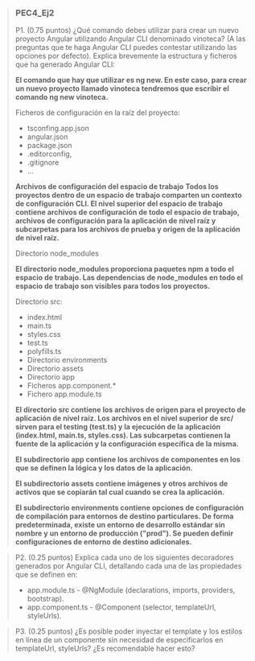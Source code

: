 > ### PEC4_Ej2
>
> P1. (0.75 puntos) ¿Qué comando debes utilizar para crear un nuevo proyecto Angular utilizando Angular CLI denominado vinoteca? (A las preguntas que te haga Angular CLI puedes contestar utilizando las opciones por defecto). Explica brevemente la estructura y ficheros que ha generado Angular CLI:
>
> **El comando que hay que utilizar es ng new. En este caso, para crear un nuevo proyecto llamado vinoteca tendremos que escribir el comando ng new vinoteca.**
>
> Ficheros de configuración en la raíz del proyecto:
> - tsconfing.app.json
> - angular.json
> - package.json
> - .editorconfig,
> - .gitignore
> - …
>
> **Archivos de configuración del espacio de trabajo**
> **Todos los proyectos dentro de un espacio de trabajo comparten un contexto de configuración CLI. El nivel superior del espacio de trabajo contiene archivos de configuración de todo el espacio de trabajo, archivos de configuración para la aplicación de nivel raíz y subcarpetas para los archivos de prueba y origen de la aplicación de nivel raíz.** 
>
> Directorio node_modules
>
> **El directorio node_modules proporciona paquetes npm a todo el espacio de trabajo. Las dependencias de node_modules en todo el espacio de trabajo son visibles para todos los proyectos.**
>
> Directorio src:
> - index.html
> - main.ts
> - styles.css
> - test.ts
> - polyfills.ts
> - Directorio environments
> - Directorio assets
> - Directorio app
> - Ficheros app.component.*
> - Fichero app.module.ts
>
> **El directorio src contiene los archivos de origen para el proyecto de aplicación de nivel raíz. Los archivos en el nivel superior de src/ sirven para el testing (test.ts) y la ejecución de la aplicación (index.html, main.ts, styles.css). Las subcarpetas contienen la fuente de la aplicación y la configuración específica de la misma.**
>
> **El subdirectorio app contiene los archivos de componentes en los que se definen la lógica y los datos de la aplicación.**
>
> **El subdirectorio assets contiene imágenes y otros archivos de activos que se copiarán tal cual cuando se crea la  aplicación.**
>
> **El subdirectorio environments contiene opciones de configuración de compilación para entornos de destino particulares. De forma predeterminada, existe un entorno de desarrollo estándar sin nombre y un entorno de producción ("prod"). Se pueden definir configuraciones de entorno de destino adicionales.**

> P2. (0.25 puntos) Explica cada uno de los siguientes decoradores generados por Angular CLI, detallando cada una de las propiedades que se definen en:
> - app.module.ts - @NgModule (declarations, imports, providers, bootstrap).
> - app.component.ts - @Component (selector, templateUrl, styleUrls).

> P3. (0.25 puntos) ¿Es posible poder inyectar el template y los estilos en línea de un componente sin necesidad de especificarlos en templateUrl, styleUrls? ¿Es recomendable hacer esto?